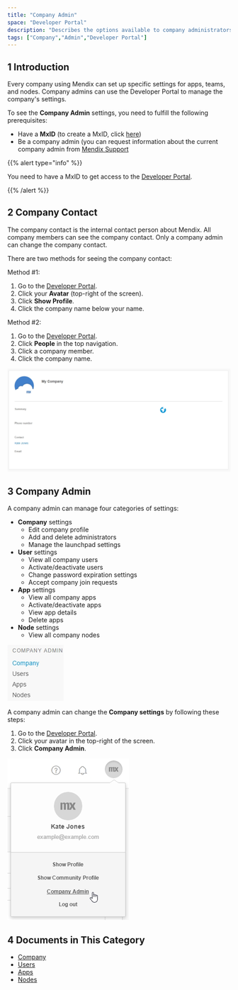 ```yaml
---
title: "Company Admin"
space: "Developer Portal"
description: "Describes the options available to company administrators in a Mendix app."
tags: ["Company","Admin","Developer Portal"]
---
```


## 1 Introduction

Every company using Mendix can set up specific settings for apps, teams, and nodes. Company admins can use the Developer Portal to manage the company's settings.

To see the **Company Admin** settings, you need to fulfill the following prerequisites:

* Have a **MxID** (to create a MxID, click [here](https://www.mendix.com/try-now/))
* Be a company admin (you can request information about the current company admin from [Mendix Support](https://support.mendix.com/hc/en-us)

{{% alert type="info" %}}

You need to have a MxID to get access to the [Developer Portal](http://home.mendix.com).

{{% /alert %}}

## 2 Company Contact

The company contact is the internal contact person about Mendix. All company members can see the company contact. Only a company admin can change the company contact.

There are two methods for seeing the company contact:

Method #1:

1. Go to the [Developer Portal](http://home.mendix.com).
2. Click your **Avatar** (top-right of the screen).
3. Click **Show Profile**.
4. Click the company name below your name.

Method #2:

1. Go to the [Developer Portal](http://home.mendix.com).
2. Click **People** in the top navigation.
3. Click a company member.
4. Click the company name.

![](attachments/companycontact.jpg)

## 3 Company Admin

A company admin can manage four categories of settings:

* **Company** settings
  * Edit company profile
  * Add and delete administrators
  * Manage the launchpad settings
* **User** settings
  * View all company users
  * Activate/deactivate users
  * Change password expiration settings
  * Accept company join requests
* **App** settings
  * View all company apps
  * Activate/deactivate apps
  * View app details
  * Delete apps
* **Node** settings
  * View all company nodes

![](attachments/companycategory.jpg)

A company admin can change the **Company settings** by following these steps:

1. Go to the [Developer Portal](http://home.mendix.com).
2. Click your avatar in the top-right of the screen.
3. Click **Company Admin**.

![](attachments/companyadmin.jpg)

## 4 Documents in This Category

* [Company](company)
* [Users](users)
* [Apps](apps)
* [Nodes](nodes)
